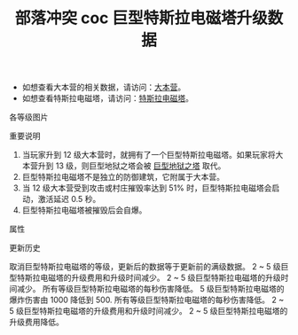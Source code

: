 ﻿---
title: "部落冲突 coc 巨型特斯拉电磁塔升级数据"
navTitle: "巨型特斯拉电磁塔"
shownTitle: "巨型特斯拉电磁塔"
description: "只要敌方敢碰大本营，作为特斯拉家族中的暴脾气老大哥，巨型特斯拉电磁塔定会让他们好看。它会发射出超强电流击退敌方，你或许还能闻到空气中弥漫着一股......椰子和金属的气味。"
module: upgrade-home
imgFolder: home_buildings/030c
wiki: https://clashofclans.fandom.com/wiki/Town_Hall/Giga_Tesla
canonical: /upgrade/030c-Giga-Tesla
---

- 如想查看大本营的相关数据，请访问：[大本营](/upgrade/0400-Town-Hall)。
- 如想查看特斯拉电磁塔，请访问：[特斯拉电磁塔](/upgrade/0307-Hidden-Tesla)。

<UnitInfo :folder="$frontmatter.imgFolder" imgSrc="Giga_Tesla.png" :imgAlt="$frontmatter.navTitle" :description="$frontmatter.description" />

<SmallTitle>各等级图片</SmallTitle>

<Panel>
    <UnitImgGroup :folder="$frontmatter.imgFolder" title="当前版本使用的模型">
        <UnitImg imgTitle="1 级" imgSrc="Giga_Tesla.png" />
    </UnitImgGroup>
    <UnitImgGroup :folder="$frontmatter.imgFolder" title="老版本使用的模型">
        <UnitImg imgTitle="1 级" imgSrc="Giga_Tesla1.png" />
        <UnitImg imgTitle="2 级" imgSrc="Giga_Tesla2.png" />
        <UnitImg imgTitle="3 级" imgSrc="Giga_Tesla3.png" />
        <UnitImg imgTitle="4 级" imgSrc="Giga_Tesla4.png" />
        <UnitImg imgTitle="5 级" imgSrc="Giga_Tesla5.png" />
    </UnitImgGroup>
</Panel>

<SmallTitle>重要说明</SmallTitle>

1. 当玩家升到 12 级大本营时，就拥有了一个巨型特斯拉电磁塔。如果玩家将大本营升到 13 级，则巨型地狱之塔会被 [巨型地狱之塔](/upgrade/030d-Giga-Inferno) 取代。
2. 巨型特斯拉电磁塔不是独立的防御建筑，它附属于大本营。
3. 当 12 级大本营受到攻击或村庄摧毁率达到 51% 时，巨型特斯拉电磁塔会启动，激活延迟 0.5 秒。
4. 巨型特斯拉电磁塔被摧毁后会自爆。

<SmallTitle>属性</SmallTitle>

<UnitProperties>
    <UnitProperty pKey="伤害类型" pValue="同时攻击多个目标" />
    <UnitProperty pKey="目标数量" pValue="4 (地面和空中目标)" />
    <UnitProperty pKey="射程" pValue="10 格" />
    <UnitProperty pKey="攻速" pValue="0.5 秒/次" />
    <UnitProperty pKey="触发后的激活延迟" pValue="0.5 秒" />
    <UnitProperty pKey="武器的每秒伤害" pValue="140" />
    <UnitProperty pKey="被摧毁后的自爆伤害" pValue="500" />
    <UnitProperty pKey="自爆半径" pValue="4 格 (地面和空中目标)" />
    <UnitProperty pKey="自爆延时" pValue="1.6 秒" />
</UnitProperties>

<SmallTitle>更新历史</SmallTitle>

<Timeline>
    <TimelineItem date="2025/10/06">
        <TimelineRow>取消巨型特斯拉电磁塔的等级，更新后的数据等于更新前的满级数据。</TimelineRow>
    </TimelineItem>
    <TimelineItem date="2025/03/24">
        <TimelineRow>2 ~ 5 级巨型特斯拉电磁塔的升级费用和升级时间减少。</TimelineRow>
    </TimelineItem>
    <TimelineItem date="2024/06/18">
        <TimelineRow>2 ~ 5 级巨型特斯拉电磁塔的升级时间减少。</TimelineRow>
    </TimelineItem>
    <TimelineItem date="2024/06/03">
        <TimelineRow>所有等级巨型特斯拉电磁塔的每秒伤害降低。</TimelineRow>
        <TimelineRow>5 级巨型特斯拉电磁塔的爆炸伤害由 1000 降低到 500.</TimelineRow>
    </TimelineItem>
    <TimelineItem date="2023/09/28">
        <TimelineRow>所有等级巨型特斯拉电磁塔的每秒伤害降低。</TimelineRow>
    </TimelineItem>
    <TimelineItem date="2022/10/10">
        <TimelineRow>2 ~ 5 级巨型特斯拉电磁塔的升级费用和升级时间减少。</TimelineRow>
    </TimelineItem>
    <TimelineItem date="2021/12/09">
        <TimelineRow>2 ~ 5 级巨型特斯拉电磁塔的升级费用降低。</TimelineRow>
    </TimelineItem>
    <TimelineItem :historyBottom="true" />
</Timeline>